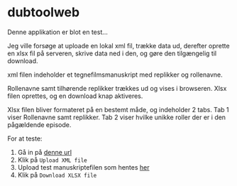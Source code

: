 # dubtoolweb

Denne applikation er blot en test...

Jeg ville forsøge at uploade en lokal xml fil, trække data ud, derefter oprette en xlsx fil på serveren, skrive data ned i den, og gøre den tilgængelig til download. 

xml filen indeholder et tegnefilmsmanuskript med replikker og rollenavne.

Rollenavne samt tilhørende replikker trækkes ud og vises i browseren. Xlsx filen oprettes, og en download knap aktiveres. 

Xlsx filen bliver formateret på en bestemt måde, og indeholder 2 tabs. Tab 1 viser Rollenavne samt replikker. 
Tab 2 viser hvilke unikke roller der er i den pågældende episode. 

For at teste:
1. Gå in på [denne url](http://www.jenspeter.net/dubtools/build/php/index.php)
2. Klik på ```Upload XML file```
3. Upload test manuskriptefilen som hentes [her](http://jenspeter.net/dubtools/build/Eps%20101%20Intergalactic%20Street.zip)
4. Klik på ```Download XLSX file```




